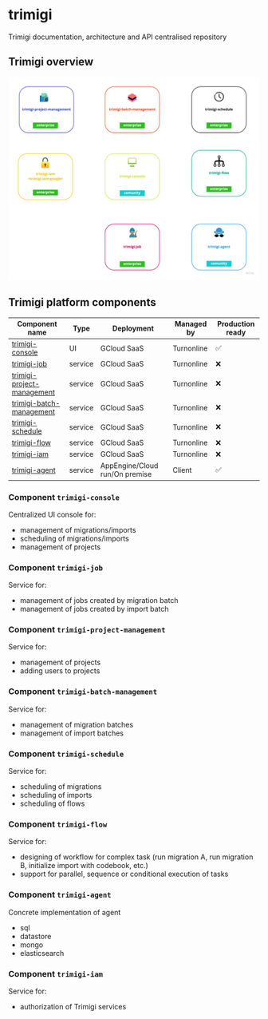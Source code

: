 # trimigi
Trimigi documentation, architecture and API centralised repository

## Trimigi overview
<img src="etc/trimigi-platform-overview.jpg"/>

## Trimigi platform components

| Component name                                                      | Type        | Deployment                     | Managed by  | Production ready |
|---------------------------------------------------------------------| ----------- |--------------------------------| ----------- | ---------------- |
| [trimigi-console](#component-trimigi-console)                       | UI          | GCloud SaaS                    | Turnonline  | &#9989;          |
| [trimigi-job](#component-trimigi-job)                               | service     | GCloud SaaS                    | Turnonline  | &#10060;         | 
| [trimigi-project-management](#component-trimigi-project-management) | service     | GCloud SaaS                    | Turnonline  | &#10060;         | 
| [trimigi-batch-management](#component-trimigi-batch-management)     | service     | GCloud SaaS                    | Turnonline  | &#10060;         | 
| [trimigi-schedule](#component-trimigi-schedule)                     | service     | GCloud SaaS                    | Turnonline  | &#10060;         |
| [trimigi-flow](#component-trimigi-flow)                             | service     | GCloud SaaS                    | Turnonline  | &#10060;         |
| [trimigi-iam](#component-trimigi-iam)                               | service     | GCloud SaaS                    | Turnonline  | &#10060;         |
| [trimigi-agent](#component-trimigi-agent)                           | service     | AppEngine/Cloud run/On premise | Client      | &#9989;          | 

### Component `trimigi-console`
Centralized UI console for:
* management of migrations/imports
* scheduling of migrations/imports
* management of projects

### Component `trimigi-job`
Service for:
* management of jobs created by migration batch
* management of jobs created by import batch

### Component `trimigi-project-management`
Service for:
* management of projects
* adding users to projects

### Component `trimigi-batch-management`
Service for:
* management of migration batches
* management of import batches

### Component `trimigi-schedule`
Service for:
* scheduling of migrations
* scheduling of imports
* scheduling of flows

### Component `trimigi-flow`
Service for:
* designing of workflow for complex task (run migration A, run migration B, initialize import with codebook, etc.)
* support for parallel, sequence or conditional execution of tasks

### Component `trimigi-agent`
Concrete implementation of agent
* sql
* datastore
* mongo
* elasticsearch

### Component `trimigi-iam`
Service for:
* authorization of Trimigi services
